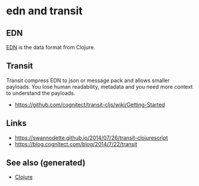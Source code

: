 # edn and transit

## EDN

[EDN](https://github.com/edn-format/edn) is the data format from
Clojure.

## Transit

Transit compress EDN to json or message pack and allows smaller
payloads. You lose human readability, metadata and you need more context
to understand the payloads.

-   <https://github.com/cognitect/transit-cljs/wiki/Getting-Started>

## Links

-   <https://swannodette.github.io/2014/07/26/transit-clojurescript>
-   <https://blog.cognitect.com/blog/2014/7/22/transit>

## See also (generated)

-   [Clojure](./../decks/clojure.md)
